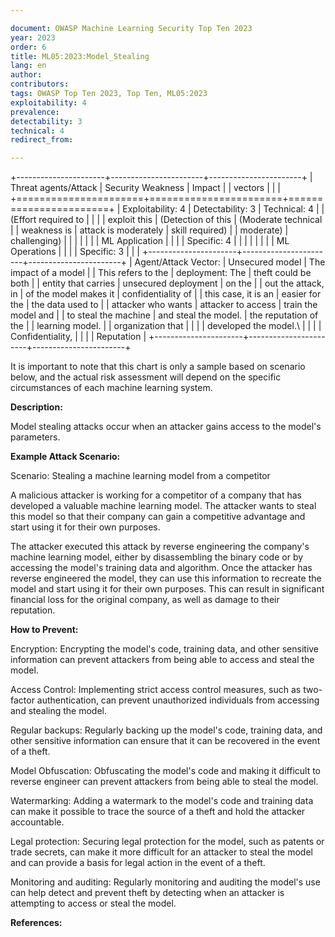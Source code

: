 ```yaml
---

document: OWASP Machine Learning Security Top Ten 2023
year: 2023
order: 6
title: ML05:2023:Model_Stealing
lang: en
author:
contributors:
tags: OWASP Top Ten 2023, Top Ten, ML05:2023
exploitability: 4
prevalence:
detectability: 3
technical: 4
redirect_from:

---
```


+----------------------+-----------------------+-----------------------+
| Threat agents/Attack | Security Weakness     | Impact                |
| vectors              |                       |                       |
+======================+=======================+=======================+
| Exploitability: 4    | Detectability: 3      | Technical: 4          |
| (Effort required to  |                       |                       |
| exploit this         | (Detection of this    | (Moderate technical   |
| weakness is          | attack is moderately  | skill required)       |
| moderate)            | challenging)          |                       |
|                      |                       |                       |
| ML Application       |                       |                       |
| Specific: 4          |                       |                       |
|                      |                       |                       |
| ML Operations        |                       |                       |
| Specific: 3          |                       |                       |
+----------------------+-----------------------+-----------------------+
| Agent/Attack Vector: | Unsecured model       | The impact of a model |
| This refers to the   | deployment: The       | theft could be both   |
| entity that carries  | unsecured deployment  | on the                |
| out the attack, in   | of the model makes it | confidentiality of    |
| this case, it is an  | easier for the        | the data used to      |
| attacker who wants   | attacker to access    | train the model and   |
| to steal the machine | and steal the model.  | the reputation of the |
| learning model.      |                       | organization that     |
|                      |                       | developed the model.\ |
|                      |                       | Confidentiality,      |
|                      |                       | Reputation            |
+----------------------+-----------------------+-----------------------+

It is important to note that this chart is only a sample based on
scenario below, and the actual risk assessment will depend on the
specific circumstances of each machine learning system.

**Description:**

Model stealing attacks occur when an attacker gains access to the
model's parameters.

**Example Attack Scenario:**

Scenario: Stealing a machine learning model from a competitor

A malicious attacker is working for a competitor of a company that has
developed a valuable machine learning model. The attacker wants to steal
this model so that their company can gain a competitive advantage and
start using it for their own purposes.

The attacker executed this attack by reverse engineering the company's
machine learning model, either by disassembling the binary code or by
accessing the model's training data and algorithm. Once the attacker
has reverse engineered the model, they can use this information to
recreate the model and start using it for their own purposes. This can
result in significant financial loss for the original company, as well
as damage to their reputation.

**How to Prevent:**

Encryption: Encrypting the model's code, training data, and other
sensitive information can prevent attackers from being able to access
and steal the model.

Access Control: Implementing strict access control measures, such as
two-factor authentication, can prevent unauthorized individuals from
accessing and stealing the model.

Regular backups: Regularly backing up the model's code, training data,
and other sensitive information can ensure that it can be recovered in
the event of a theft.

Model Obfuscation: Obfuscating the model's code and making it difficult
to reverse engineer can prevent attackers from being able to steal the
model.

Watermarking: Adding a watermark to the model's code and training data
can make it possible to trace the source of a theft and hold the
attacker accountable.

Legal protection: Securing legal protection for the model, such as
patents or trade secrets, can make it more difficult for an attacker to
steal the model and can provide a basis for legal action in the event of
a theft.

Monitoring and auditing: Regularly monitoring and auditing the model's
use can help detect and prevent theft by detecting when an attacker is
attempting to access or steal the model.

**References:**
